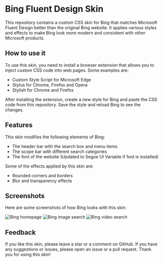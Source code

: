 # Bing Fluent Design Skin

This repository contains a custom CSS skin for Bing that matches Microsoft Fluent Design better than the original Bing website. It applies various styles and effects to make Bing look more modern and consistent with other Microsoft products.

## How to use it

To use this skin, you need to install a browser extension that allows you to inject custom CSS code into web pages. Some examples are:

- Custom Style Script for Microsoft Edge
- Stylus for Chrome, Firefox and Opera
- Stylish for Chrome and Firefox

After installing the extension, create a new style for Bing and paste the CSS code from this repository. Save the style and reload Bing to see the changes.

## Features

This skin modifies the following elements of Bing:

- The header bar with the search box and menu items
- The scope bar with different search categories
- The font of the website (Updated to Segoe UI Variable if font is installed)

Some of the effects applied by this skin are:

- Rounded corners and borders
- Blur and transparency effects

## Screenshots

Here are some screenshots of how Bing looks with this skin:

![Bing homepage](homepage.png)
![Bing image search](images.png)
![Bing video search](videos.png)

## Feedback

If you like this skin, please leave a star or a comment on GitHub. If you have any suggestions or issues, please open an issue or a pull request. Thank you for using this skin!
